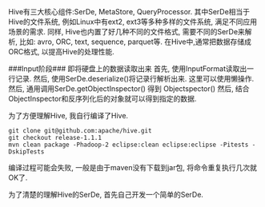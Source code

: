 Hive有三大核心组件:SerDe, MetaStore, QueryProcessor.
其中SerDe相当于Hive的文件系统, 例如Linux中有ext2, ext3等多种多样的文件系统, 满足不同应用场景的需求.
同样, Hive也内置了好几种不同的文件格式, 需要不同的SerDe来解析, 比如: avro, ORC, text, sequence, parquet等.
在Hive中,通常把数据存储成ORC格式, 以提高Hive的处理性能.

###Input阶段###
即将硬盘上的数据读取出来
首先, 使用InputFormat读取出一行记录.
然后, 使用SerDe.deserialize()将记录行解析出来. 这里可以使用懒操作.
然后, 通用调用SerDe.getObjectInspector() 得到 Objectspector()
然后, 结合ObjectInspector和反序列化后的对象就可以得到指定的数据.

为了方便理解Hive, 我自行编译了Hive.
```
git clone git@github.com:apache/hive.git
git checkout release-1.1.1
mvn clean package -Phadoop-2 eclipse:clean eclipse:eclipse -Pitests -DskipTests 
```
编译过程可能会失败, 一般是由于maven没有下载到jar包, 将命令重复执行几次就OK了.



为了清楚的理解Hive的SerDe, 首先自己开发一个简单的SerDe.

